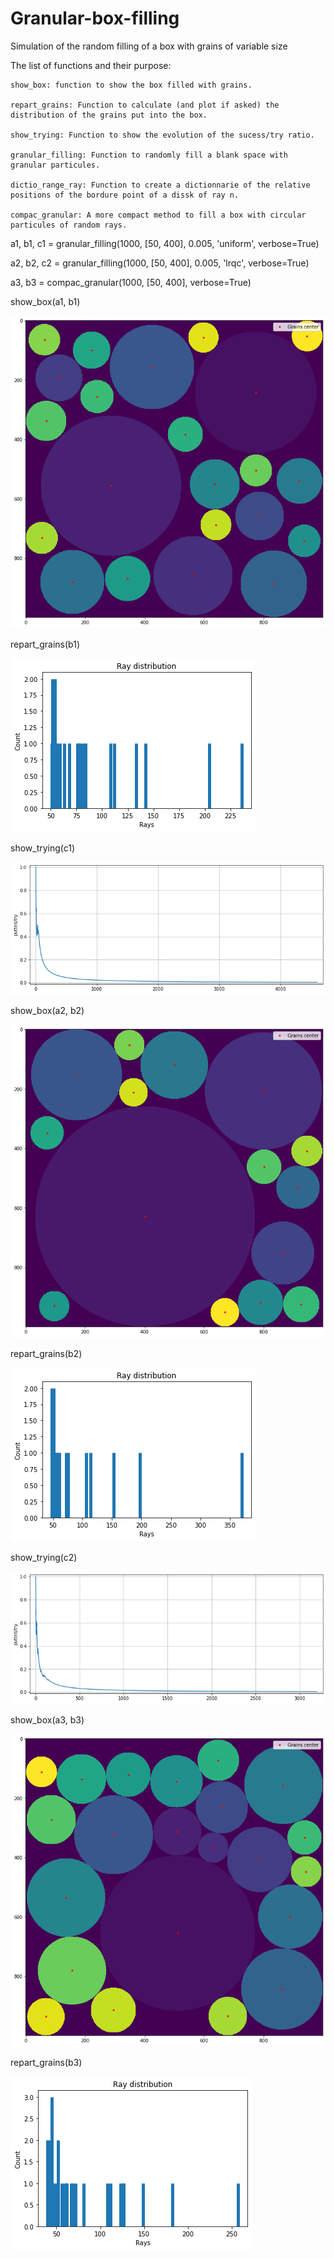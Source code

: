 # Granular-box-filling
Simulation of the random filling of a box with grains of variable size

The list of functions and their purpose:

    show_box: function to show the box filled with grains.
  
    repart_grains: Function to calculate (and plot if asked) the distribution of the grains put into the box.
  
    show_trying: Function to show the evolution of the sucess/try ratio.
  
    granular_filling: Function to randomly fill a blank space with granular particules.
  
    dictio_range_ray: Function to create a dictionnarie of the relative positions of the bordure point of a dissk of ray n.
  
    compac_granular: A more compact method to fill a box with circular particules of random rays.
  

a1, b1, c1 = granular_filling(1000, [50, 400], 0.005, 'uniform', verbose=True)

a2, b2, c2 = granular_filling(1000, [50, 400], 0.005, 'lrqc', verbose=True)

a3, b3 = compac_granular(1000, [50, 400], verbose=True)

show_box(a1, b1)

![Exemple picture](randFill_s1000_rr_50_400_rp_0,005_uniform.png)

repart_grains(b1)

![Exemple picture](GrainsDistri_s1000_rr_50_400_rp_0,005_uniform.png)

show_trying(c1)

![Exemple picture](Trying_s1000_rr_50_400_rp_0,005_uniform.png)


show_box(a2, b2)

![Exemple picture](randFill_s1000_rr_50_400_rp_0,005_lrqc.png)

repart_grains(b2)

![Exemple picture](GrainsDistri_s1000_rr_50_400_rp_0,005_lrqc.png)

show_trying(c2)

![Exemple picture](Trying_s1000_rr_50_400_rp_0,005_lrqc.png)



show_box(a3, b3)

![Exemple picture](randFill_s1000_rr_50_400_rp_0,005_compact.png)

repart_grains(b3)

![Exemple picture](GrainsDistri_s1000_rr_50_400_compact.png)
